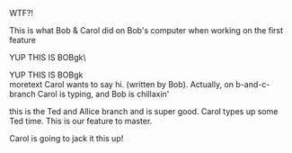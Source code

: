 WTF?!

This is what Bob & Carol did on Bob's computer when working on the first feature

YUP THIS IS BOBgk\


YUP THIS IS BOBgk\
moretext
Carol wants to say hi. (written by Bob). Actually, on b-and-c-branch Carol is typing, and Bob is chillaxin' 


this is the Ted and Allice branch and is super good.
Carol types up some Ted time. This is our feature to master. 

Carol is going to jack it this up! 
